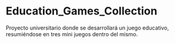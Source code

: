 # Education_Games_Collection
 Proyecto universitario donde se desarrollará un juego educativo, resumiéndose en tres mini juegos dentro del mismo.

